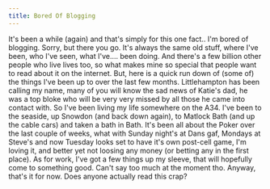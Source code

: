 ```yaml
---
title: Bored Of Blogging
---
```

It's been a while (again) and that's simply for this one fact.. I'm bored of blogging. Sorry, but there you go. It's always the same old stuff, where I've been, who I've seen, what I've.... been doing. And there's a few billion other people who live lives too, so what makes mine so special that people want to read about it on the internet. But, here is a quick run down of (some of) the things I've been up to over the last few months. Littlehampton has been calling my name, many of you will know the sad news of Katie's dad, he was a top bloke who will be very very missed by all those he came into contact with. So I've been living my life somewhere on the A34. I've been to the seaside, up Snowdon (and back down again), to Matlock Bath (and up the cable cars) and taken a bath in Bath. It's been all about the Poker over the last couple of weeks, what with Sunday night's at Dans gaf, Mondays at Steve's and now Tuesday looks set to have it's own post-cell game, I'm loving it, and better yet not loosing any money (or betting any in the first place). As for work, I've got a few things up my sleeve, that will hopefully come to something good. Can't say too much at the moment tho. Anyway, that's it for now. Does anyone actually read this crap?